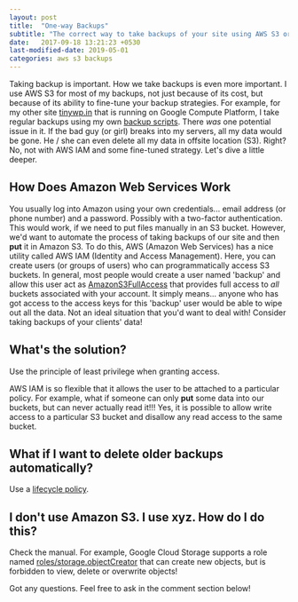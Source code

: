 ```yaml
---
layout: post
title:  "One-way Backups"
subtitle: "The correct way to take backups of your site using AWS S3 or Google Cloud Storage."
date:   2017-09-18 13:21:23 +0530
last-modified-date: 2019-05-01
categories: aws s3 backups
---
```


Taking backup is important. How we take backups is even more important. I use AWS S3 for most of my backups, not just because of its cost, but because of its ability to fine-tune your backup strategies. For example, for my other site [tinywp.in](https://www.tinywp.in/) that is running on Google Compute Platform, I take regular backups using my own [backup scripts](https://github.com/pothi/backup-wordpress). There *was* one potential issue in it. If the bad guy (or girl) breaks into my servers, all my data would be gone. He / she can even delete all my data in offsite location (S3). Right? No, not with AWS IAM and some fine-tuned strategy. Let's dive a little deeper.

## How Does Amazon Web Services Work

You usually log into Amazon using your own credentials... email address (or phone number) and a password. Possibly with a two-factor authentication. This would work, if we need to put files manually in an S3 bucket. However, we'd want to automate the process of taking backups of our site and then **put** it in Amazon S3. To do this, AWS (Amazon Web Services) has a nice utility called AWS IAM (Identity and Access Management). Here, you can create users (or groups of users) who can programmatically access S3 buckets. In general, most people would create a user named 'backup' and allow this user act as [AmazonS3FullAccess](https://console.aws.amazon.com/iam/home?region=us-east-1#/policies/arn:aws:iam::aws:policy/AmazonS3FullAccess$serviceLevelSummary) that provides full access to *all* buckets associated with your account. It simply means... anyone who has got access to the access keys for this 'backup' user would be able to wipe out all the data. Not an ideal situation that you'd want to deal with! Consider taking backups of your clients' data!

## What's the solution?

Use the principle of least privilege when granting access.

AWS IAM is so flexible that it allows the user to be attached to a particular policy. For example, what if someone can only **put** some data into our buckets, but can never actually read it!!! Yes, it is possible to allow write access to a particular S3 bucket and disallow any read access to the same bucket.

## What if I want to delete older backups automatically?

Use a [lifecycle policy](http://docs.aws.amazon.com/AmazonS3/latest/user-guide/create-lifecycle.html).

## I don't use Amazon S3. I use xyz. How do I do this?

Check the manual. For example, Google Cloud Storage supports a role named [roles/storage.objectCreator](https://cloud.google.com/storage/docs/access-control/iam-roles) that can create new objects, but is forbidden to view, delete or overwrite objects!

Got any questions. Feel free to ask in the comment section below!
